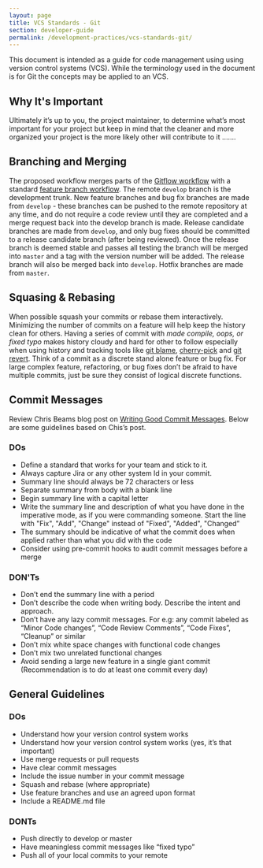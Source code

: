 ```yaml
---
layout: page
title: VCS Standards - Git
section: developer-guide
permalink: /development-practices/vcs-standards-git/
---
```


This document is intended as a guide for code management using using version 
control systems (VCS). While the terminology used in the document is for Git 
the concepts may be applied to an VCS.

## Why It's Important
Ultimately it’s up to you, the project maintainer, to determine what’s most 
important for your project but keep in mind that the cleaner and more organized
your project is the more likely other will contribute to it …….

## Branching and Merging
The proposed workflow merges parts of the [Gitflow workflow][1] with a 
standard [feature branch workflow][2]. The remote `develop` branch is the 
development trunk. New feature branches and bug fix branches are made from 
`develop` - these branches can be pushed to the remote repository at any time,
and do not require a code review until they are completed and a merge request
back into the develop branch is made. Release candidate branches are made from
`develop`, and only bug fixes should be committed to a release candidate branch
(after being reviewed). Once the release branch is deemed stable and passes all
testing the branch will be merged into `master` and a tag with the version 
number will be added. The release branch will also be merged back into 
`develop`.  Hotfix branches are made from `master`. 

[1]: https://www.atlassian.com/git/workflows#!workflow-gitflow
[2]: https://www.atlassian.com/git/workflows#!workflow-feature-branch

## Squasing & Rebasing
When possible squash your commits or rebase them interactively. Minimizing the
number of commits on a feature will help keep the history clean for others.
Having a series of commit with _made compile, oops, or fixed typo_ makes 
history cloudy and hard for other to follow especially when using history and
tracking tools like [git blame][3], [cherry-pick][4] and [git revert][5]. 
Think of a commit as a discrete stand alone feature or bug fix. For large
complex feature, refactoring, or bug fixes don’t be afraid to have multiple
commits, just be sure they consist of logical discrete functions. 

[3]: https://git-scm.com/docs/git-blame
[4]: https://git-scm.com/docs/git-cherry-pick
[5]: https://git-scm.com/docs/git-revert

## Commit Messages
Review Chris Beams blog post on [Writing Good Commit Messages][6]. Below are 
some guidelines based on Chis’s post. 

### DOs
* Define a standard that works for your team and stick to it.
* Always capture Jira or any other system Id in your commit. 
* Summary line should always be 72 characters or less
* Separate summary from body with a blank line
* Begin summary line with a capital letter
* Write the summary line and description of what you have done in the 
  imperative mode, as if you were commanding someone. Start the line with 
  "Fix", "Add", "Change" instead of "Fixed", "Added", "Changed”
* The summary should be indicative of what the commit does when applied 
  rather than what you did with the code
* Consider using pre-commit hooks to audit commit messages before a merge

### DON'Ts
* Don’t end the summary line with a period
* Don’t describe the code when writing body. Describe the intent and approach.
* Don’t have any lazy commit messages. For e.g: any commit labeled as “Minor 
  Code changes”, “Code Review Comments”, “Code Fixes”, “Cleanup” or similar
* Don’t mix white space changes with functional code changes
* Don’t mix two unrelated functional changes
* Avoid sending a large new feature in a single giant commit (Recommendation is
  to do at least one commit every day)

[6]: https://chris.beams.io/posts/git-commit/

## General Guidelines
### DOs
* Understand how your version control system works
* Understand how your version control system works (yes, it’s that important)
* Use merge requests or pull requests
* Have clear commit messages
* Include the issue number in your commit message
* Squash and rebase (where appropriate)
* Use feature branches and use an agreed upon format
* Include a README.md file 

### DONTs
* Push directly to develop or master
* Have meaningless commit messages like “fixed typo”
* Push all of your local commits to your remote
